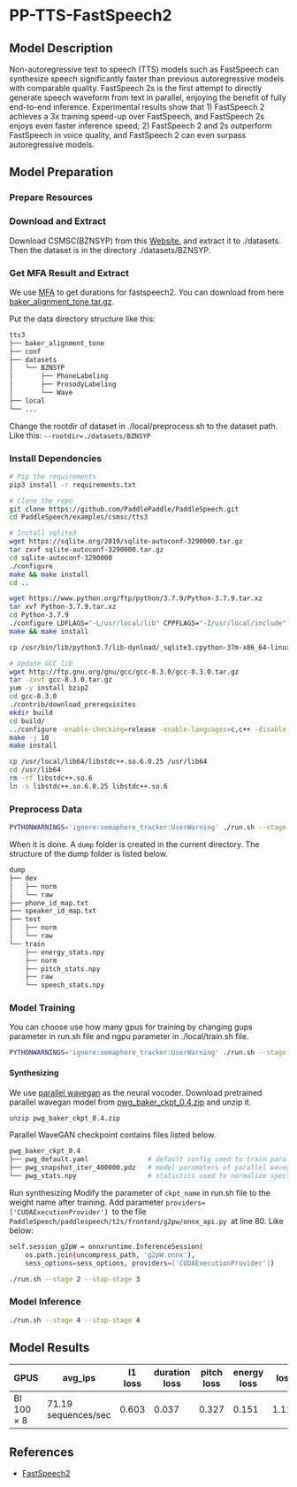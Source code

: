 # PP-TTS-FastSpeech2

## Model Description

Non-autoregressive text to speech (TTS) models such as FastSpeech can synthesize speech significantly faster than
previous autoregressive models with comparable quality. FastSpeech 2s is the first attempt to directly generate speech
waveform from text in parallel, enjoying the benefit of fully end-to-end inference. Experimental results show that 1)
FastSpeech 2 achieves a 3x training speed-up over FastSpeech, and FastSpeech 2s enjoys even faster inference speed; 2)
FastSpeech 2 and 2s outperform FastSpeech in voice quality, and FastSpeech 2 can even surpass autoregressive models.

## Model Preparation

### Prepare Resources

### Download and Extract

Download CSMSC(BZNSYP) from this [Website.](https://aistudio.baidu.com/datasetdetail/36741) and extract it to
./datasets. Then the dataset is in the directory ./datasets/BZNSYP.

### Get MFA Result and Extract

We use [MFA](https://github.com/MontrealCorpusTools/Montreal-Forced-Aligner) to get durations for fastspeech2. You can
download from here
[baker_alignment_tone.tar.gz](https://paddlespeech.bj.bcebos.com/MFA/BZNSYP/with_tone/baker_alignment_tone.tar.gz).

Put the data directory structure like this:

```sh
tts3
├── baker_alignment_tone
├── conf
├── datasets
│   └── BZNSYP
│       ├── PhoneLabeling
│       ├── ProsodyLabeling
│       └── Wave
├── local
└── ...
```

Change the rootdir of dataset in ./local/preprocess.sh to the dataset path. Like this: `--rootdir=./datasets/BZNSYP`

### Install Dependencies

```sh
# Pip the requirements
pip3 install -r requirements.txt

# Clone the repo
git clone https://github.com/PaddlePaddle/PaddleSpeech.git
cd PaddleSpeech/examples/csmsc/tts3
```

```sh
# Install sqlite3
wget https://sqlite.org/2019/sqlite-autoconf-3290000.tar.gz
tar zxvf sqlite-autoconf-3290000.tar.gz
cd sqlite-autoconf-3290000
./configure
make && make install
cd ..

wget https://www.python.org/ftp/python/3.7.9/Python-3.7.9.tar.xz
tar xvf Python-3.7.9.tar.xz
cd Python-3.7.9
./configure LDFLAGS="-L/usr/local/lib" CPPFLAGS="-I/usr/local/include" --prefix=/usr/bin
make && make install

cp /usr/bin/lib/python3.7/lib-dynload/_sqlite3.cpython-37m-x86_64-linux-gnu.so /usr/local/lib/python3.7/lib-dynload/_sqlite3.so
```

```sh
# Update GCC lib
wget http://ftp.gnu.org/gnu/gcc/gcc-8.3.0/gcc-8.3.0.tar.gz
tar -zxvf gcc-8.3.0.tar.gz
yum -y install bzip2
cd gcc-8.3.0
./contrib/download_prerequisites
mkdir build
cd build/
../configure -enable-checking=release -enable-languages=c,c++ -disable-multilib
make -j 10
make install

cp /usr/local/lib64/libstdc++.so.6.0.25 /usr/lib64
cd /usr/lib64
rm -rf libstdc++.so.6
ln -s libstdc++.so.6.0.25 libstdc++.so.6
```

### Preprocess Data

```sh
PYTHONWARNINGS='ignore:semaphore_tracker:UserWarning' ./run.sh --stage 0 --stop-stage 0
```

When it is done. A `dump` folder is created in the current directory. The structure of the dump folder is listed below.

```sh
dump
├── dev
│   ├── norm
│   └── raw
├── phone_id_map.txt
├── speaker_id_map.txt
├── test
│   ├── norm
│   └── raw
└── train
    ├── energy_stats.npy
    ├── norm
    ├── pitch_stats.npy
    ├── raw
    └── speech_stats.npy
```

### Model Training

You can choose use how many gpus for training by changing gups parameter in run.sh file and ngpu parameter in ./local/train.sh file.

```bash
PYTHONWARNINGS='ignore:semaphore_tracker:UserWarning' ./run.sh --stage 1 --stop-stage 1
```

#### Synthesizing

We use [parallel wavegan](https://github.com/PaddlePaddle/PaddleSpeech/tree/develop/examples/csmsc/voc1) as the neural
vocoder. Download pretrained parallel wavegan model from
[pwg_baker_ckpt_0.4.zip](https://paddlespeech.bj.bcebos.com/Parakeet/released_models/pwgan/pwg_baker_ckpt_0.4.zip) and
unzip it.

```sh
unzip pwg_baker_ckpt_0.4.zip
```

Parallel WaveGAN checkpoint contains files listed below.

```sh
pwg_baker_ckpt_0.4
├── pwg_default.yaml               # default config used to train parallel wavegan
├── pwg_snapshot_iter_400000.pdz   # model parameters of parallel wavegan
└── pwg_stats.npy                  # statistics used to normalize spectrogram when training parallel wavegan
```

Run synthesizing Modify the parameter of `ckpt_name` in run.sh file to the weight name after training. Add parameter
`providers=['CUDAExecutionProvider'] `to the file `PaddleSpeech/paddlespeech/t2s/frontend/g2pw/onnx_api.py `at line 80.
Like below:

```sh
self.session_g2pW = onnxruntime.InferenceSession(
    os.path.join(uncompress_path, 'g2pW.onnx'),
    sess_options=sess_options, providers=['CUDAExecutionProvider'])
```

```sh
./run.sh --stage 2 --stop-stage 3
```

### Model Inference

```sh
./run.sh --stage 4 --stop-stage 4
```

## Model Results

| GPUS       | avg_ips             | l1 loss | duration loss | pitch loss | energy loss | loss  |
|------------|---------------------|---------|---------------|------------|-------------|-------|
| BI 100 × 8 | 71.19 sequences/sec | 0.603   | 0.037         | 0.327      | 0.151       | 1.118 |

## References

- [FastSpeech2](https://github.com/PaddlePaddle/PaddleSpeech/tree/develop/examples/csmsc/tts3)
